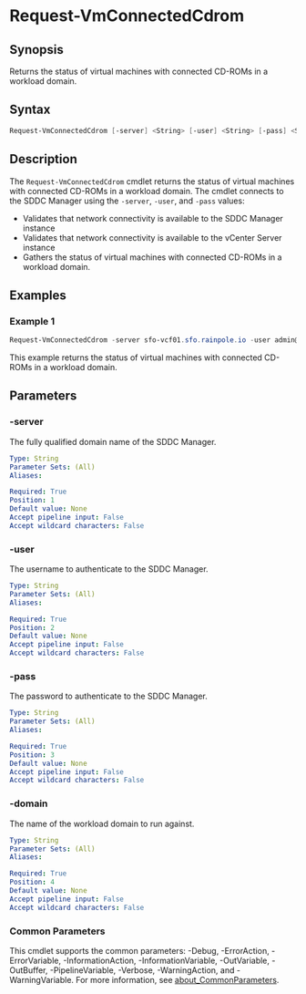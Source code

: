 # Request-VmConnectedCdrom

## Synopsis

Returns the status of virtual machines with connected CD-ROMs in a workload domain.

## Syntax

```powershell
Request-VmConnectedCdrom [-server] <String> [-user] <String> [-pass] <String> [-domain] <String> [<CommonParameters>]
```

## Description

The `Request-VmConnectedCdrom` cmdlet returns the status of virtual machines with connected CD-ROMs in a workload domain.
The cmdlet connects to the SDDC Manager using the `-server`, `-user`, and `-pass` values:

- Validates that network connectivity is available to the SDDC Manager instance
- Validates that network connectivity is available to the vCenter Server instance
- Gathers the status of virtual machines with connected CD-ROMs in a workload domain.

## Examples

### Example 1

```powershell
Request-VmConnectedCdrom -server sfo-vcf01.sfo.rainpole.io -user admin@local -pass VMw@re1!VMw@re1! -domain sfo-w01
```

This example returns the status of virtual machines with connected CD-ROMs in a workload domain.

## Parameters

### -server

The fully qualified domain name of the SDDC Manager.

```yaml
Type: String
Parameter Sets: (All)
Aliases:

Required: True
Position: 1
Default value: None
Accept pipeline input: False
Accept wildcard characters: False
```

### -user

The username to authenticate to the SDDC Manager.

```yaml
Type: String
Parameter Sets: (All)
Aliases:

Required: True
Position: 2
Default value: None
Accept pipeline input: False
Accept wildcard characters: False
```

### -pass

The password to authenticate to the SDDC Manager.

```yaml
Type: String
Parameter Sets: (All)
Aliases:

Required: True
Position: 3
Default value: None
Accept pipeline input: False
Accept wildcard characters: False
```

### -domain

The name of the workload domain to run against.

```yaml
Type: String
Parameter Sets: (All)
Aliases:

Required: True
Position: 4
Default value: None
Accept pipeline input: False
Accept wildcard characters: False
```

### Common Parameters

This cmdlet supports the common parameters: -Debug, -ErrorAction, -ErrorVariable, -InformationAction, -InformationVariable, -OutVariable, -OutBuffer, -PipelineVariable, -Verbose, -WarningAction, and -WarningVariable. For more information, see [about_CommonParameters](http://go.microsoft.com/fwlink/?LinkID=113216).
